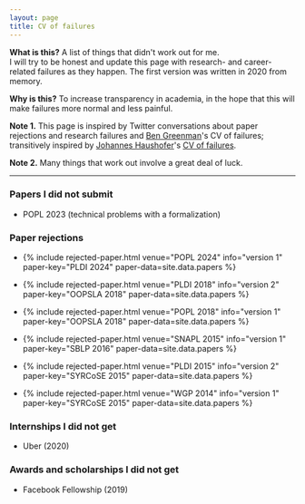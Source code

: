 ```yaml
---
layout: page
title: CV of failures
---
```


**What is this?** A list of things that didn't work out for me.  
I will try to be honest and update this page with
research- and career-related failures as they happen.
The first version was written in 2020 from memory.

**Why is this?** To increase transparency in academia,
in the hope that this will make failures more normal and less painful.  

**Note 1.** This page is inspired by Twitter conversations
about paper rejections and research failures
and [Ben Greenman]({{site.data.links.people.bengreenman.link}})'s CV of failures;
transitively inspired by
[Johannes Haushofer](https://haushofer.ne.su.se/)'s
[CV of failures](https://haushofer.ne.su.se/Johannes_Haushofer_CV_of_Failures.pdf).

**Note 2.** Many things that work out involve a great deal of luck.

---

### Papers I did not submit

* POPL 2023 (technical problems with a formalization)

### Paper rejections

* {% include rejected-paper.html venue="POPL 2024" info="version 1"
    paper-key="PLDI 2024" paper-data=site.data.papers %}

* {% include rejected-paper.html venue="PLDI 2018" info="version 2"
    paper-key="OOPSLA 2018" paper-data=site.data.papers %}

* {% include rejected-paper.html venue="POPL 2018" info="version 1"
    paper-key="OOPSLA 2018" paper-data=site.data.papers %}

* {% include rejected-paper.html venue="SNAPL 2015" info="version 1"
    paper-key="SBLP 2016" paper-data=site.data.papers %}

* {% include rejected-paper.html venue="PLDI 2015" info="version 2"
    paper-key="SYRCoSE 2015" paper-data=site.data.papers %}

* {% include rejected-paper.html venue="WGP 2014" info="version 1"
    paper-key="SYRCoSE 2015" paper-data=site.data.papers %}

### Internships I did not get

* Uber (2020)

### Awards and scholarships I did not get

* Facebook Fellowship (2019)
